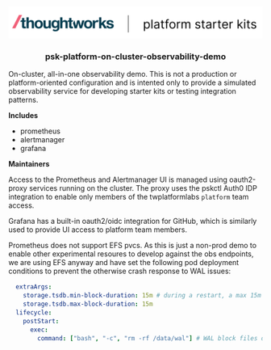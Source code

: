 <div align="center">
	<p>
		<img alt="Thoughtworks Logo" src="https://raw.githubusercontent.com/twplatformlabs/static/master/psk_banner.png" width=800 />
		<h3>psk-platform-on-cluster-observability-demo</h3>
	</p>
</div>

On-cluster, all-in-one observability demo. This is not a production or platform-oriented configuration and is intented only to provide a simulated observability service for developing starter kits or testing integration patterns.  

**Includes**

* prometheus
* alertmanager
* grafana

**Maintainers**  

Access to the Prometheus and Alertmanager UI is managed using oauth2-proxy services running on the cluster. The proxy uses the pskctl Auth0 IDP integration to enable only members of the twplatformlabs `platform` team access.

Grafana has a built-in oauth2/oidc integration for GitHub, which is similarly used to provide UI access to platform team members.

Prometheus does not support EFS pvcs. As this is just a non-prod demo to enable other experimental resoures to develop against the obs endpoints, we are using EFS anyway and have set the following pod deployment conditions to prevent the otherwise crash response to WAL issues:  

```yaml
  extraArgs:
    storage.tsdb.min-block-duration: 15m # during a restart, a max 15m of prometheus data will be lost
    storage.tsdb.max-block-duration: 15m
  lifecycle:
    postStart:
      exec:
        command: ["bash", "-c", "rm -rf /data/wal"] # WAL block files deleted startup to prevent pod failure
```